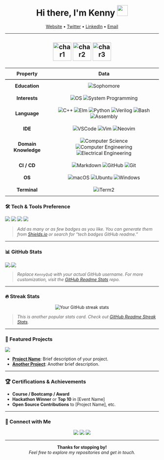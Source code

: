 <h1 align="center">Hi there, I'm Kenny <img src="https://media.giphy.com/media/hvRJCLFzcasrR4ia7z/giphy.gif" width="35"></h1>

<p align="center">
  <a href="https://your-website.com">Website</a> •
  <a href="https://twitter.com/yourhandle">Twitter</a> •
  <a href="https://linkedin.com/in/yourprofile">LinkedIn</a> •
  <a href="mailto:yourmail@domain.com">Email</a>
</p>

---
<!-- ~~~~~~~~~~~~~~~~~~~~~~~~~~~~~~~~~~~~~~~~~~~~~~~~~~~~~~~~~~~~~ -->
<!--                      Fancy Anime Banner                      -->
<!-- ~~~~~~~~~~~~~~~~~~~~~~~~~~~~~~~~~~~~~~~~~~~~~~~~~~~~~~~~~~~~~ -->
<h2 align="center" style="border-bottom: none;">
  <img src="https://raw.githubusercontent.com/YOUR_USERNAME/YOUR_REPO/main/path/to/character1.png" width="60" alt="char1"/>
  <img src="https://raw.githubusercontent.com/YOUR_USERNAME/YOUR_REPO/main/path/to/character2.png" width="60" alt="char2"/>
  <img src="https://raw.githubusercontent.com/YOUR_USERNAME/YOUR_REPO/main/path/to/character3.png" width="60" alt="char3"/>
  <!-- Add more characters as needed -->
</h2>

<!-- ~~~~~~~~~~~~~~~~~~~~~~~~~~~~~~~~~~~~~~~~~~~~~~~~~~~~~~~~~~~~~ -->
<!--                      Fancy Info Table                         -->
<!-- ~~~~~~~~~~~~~~~~~~~~~~~~~~~~~~~~~~~~~~~~~~~~~~~~~~~~~~~~~~~~~ -->
<table align="center">
  <thead>
    <tr>
      <th style="text-align:center; padding:8px; border-bottom:2px solid #4f4f4f;">Property</th>
      <th style="text-align:center; padding:8px; border-bottom:2px solid #4f4f4f;">Data</th>
    </tr>
  </thead>
  <tbody>
    <!-- Education (Sophomore) -->
    <tr>
      <td align="center" style="padding:10px;"><strong>Education</strong></td>
      <td align="center" style="padding:10px;">
        <!-- Example badge with gradient from purple to pink -->
        <img src="https://img.shields.io/badge/Sophomore-UMSJTU%20JI-%23ff66ff?style=for-the-badge&amp;logoColor=white&amp;colorA=%235e5ce6&amp;colorB=%23ee66aa" alt="Sophomore" />
      </td>
    </tr>
    <!-- Interests (OS, Systems) -->
    <tr>
      <td align="center" style="padding:10px;"><strong>Interests</strong></td>
      <td align="center" style="padding:10px;">
        <img src="https://img.shields.io/badge/Operating%20Systems-%23ffffff?style=for-the-badge&amp;logo=linux&amp;logoColor=black&amp;colorA=%2305c9f9&amp;colorB=%2300d09c" alt="OS" />
        <img src="https://img.shields.io/badge/System%20Programming-%23ffffff?style=for-the-badge&amp;logo=c&amp;logoColor=black&amp;colorA=%23f93ebd&amp;colorB=%2376308f" alt="System Programming" />
        <!-- Add more badges for your specific OS/system interests -->
      </td>
    </tr>
   <!-- Language -->
    <tr>
      <td align="center" style="padding:10px;"><strong>Language</strong></td>
      <td align="center" style="padding:10px;">
        <img src="https://img.shields.io/badge/C++-white?style=for-the-badge&amp;logo=c%2B%2B&amp;logoColor=white&amp;colorA=%2300599C&amp;colorB=%23004373" alt="C++" />
        <img src="https://img.shields.io/badge/Elm-white?style=for-the-badge&amp;logo=elm&amp;logoColor=white&amp;colorA=%2360B5CC&amp;colorB=%23215785" alt="Elm" />
        <img src="https://img.shields.io/badge/Python-white?style=for-the-badge&amp;logo=python&amp;logoColor=white&amp;colorA=%233776AB&amp;colorB=%232d5884" alt="Python" />
        <img src="https://img.shields.io/badge/Verilog-white?style=for-the-badge&amp;logo=verilog&amp;logoColor=white&amp;colorA=%23E34F26&amp;colorB=%23C0392B" alt="Verilog" />
        <img src="https://img.shields.io/badge/Bash-white?style=for-the-badge&amp;logo=gnu-bash&amp;logoColor=white&amp;colorA=%23000000&amp;colorB=%23F05032" alt="Bash" />
        <img src="https://img.shields.io/badge/Assembly-white?style=for-the-badge&amp;logo=assembly&amp;logoColor=white&amp;colorA=%23E60026&amp;colorB=%23CC0000" alt="Assembly" />
      </td>
    </tr>
    <!-- IDE -->
    <tr>
      <td align="center" style="padding:10px;"><strong>IDE</strong></td>
      <td align="center" style="padding:10px;">
        <img src="https://img.shields.io/badge/VS%20Code-white?style=for-the-badge&amp;logo=visual-studio-code&amp;logoColor=white&amp;colorA=%23007ACC&amp;colorB=%23005580" alt="VSCode" />
        <img src="https://img.shields.io/badge/Vim-white?style=for-the-badge&amp;logo=vim&amp;logoColor=white&amp;colorA=%23019733&amp;colorB=%23008055" alt="Vim" />
        <img src="https://img.shields.io/badge/Neovim-white?style=for-the-badge&amp;logo=neovim&amp;logoColor=white&amp;colorA=%2357A143&amp;colorB=%23306028" alt="Neovim" />
        <!-- Add more IDE badges if needed -->
      </td>
    </tr>
    <!-- Domain Knowledge -->
    <tr>
      <td align="center" style="padding:10px;"><strong>Domain Knowledge</strong></td>
      <td align="center" style="padding:10px;">
        <img src="https://img.shields.io/badge/Computer%20Science-white?style=for-the-badge&amp;colorA=%23ff9900&amp;colorB=%23b36200" alt="Computer Science" />
        <img src="https://img.shields.io/badge/Computer%20Engineering-white?style=for-the-badge&amp;colorA=%23f56f00&amp;colorB=%23b34700" alt="Computer Engineering" />
        <img src="https://img.shields.io/badge/Electrical%20Engineering-white?style=for-the-badge&amp;colorA=%230052cc&amp;colorB=%23003999" alt="Electrical Engineering" />
      </td>
    </tr>
    <!-- CI / CD -->
    <tr>
      <td align="center" style="padding:10px;"><strong>CI / CD</strong></td>
      <td align="center" style="padding:10px;">
        <img src="https://img.shields.io/badge/Markdown-white?style=for-the-badge&amp;logo=markdown&amp;colorA=%23000000&amp;colorB=%23424242" alt="Markdown" />
        <img src="https://img.shields.io/badge/GitHub-white?style=for-the-badge&amp;logo=github&amp;colorA=%23181717&amp;colorB=%230E0E0E" alt="GitHub" />
        <img src="https://img.shields.io/badge/Git-white?style=for-the-badge&amp;logo=git&amp;colorA=%23F05032&amp;colorB=%23A0261E" alt="Git" />
      </td>
    </tr>
    <!-- OS -->
    <tr>
      <td align="center" style="padding:10px;"><strong>OS</strong></td>
      <td align="center" style="padding:10px;">
        <img src="https://img.shields.io/badge/macOS-white?style=for-the-badge&amp;logo=apple&amp;colorA=%23000000&amp;colorB=%23141414" alt="macOS" />
<!--         <img src="https://img.shields.io/badge/Arch-white?style=for-the-badge&amp;logo=arch-linux&amp;colorA=%231793D1&amp;colorB=%230f6a96" alt="Arch Linux" /> -->
<!--         <img src="https://img.shields.io/badge/Manjaro-white?style=for-the-badge&amp;logo=manjaro&amp;colorA=%2335BF5C&amp;colorB=%2320753A" alt="Manjaro" /> -->
        <img src="https://img.shields.io/badge/Ubuntu-white?style=for-the-badge&amp;logo=ubuntu&amp;colorA=%23E95420&amp;colorB=%23A03313" alt="Ubuntu" />
        <img src="https://img.shields.io/badge/Windows-white?style=for-the-badge&amp;logo=windows&amp;colorA=%230078D6&amp;colorB=%23004982" alt="Windows" />
      </td>
    </tr>
    <!-- Terminal -->
    <tr>
      <td align="center" style="padding:10px;"><strong>Terminal</strong></td>
      <td align="center" style="padding:10px;">
<!--         <img src="https://img.shields.io/badge/Kitty-white?style=for-the-badge&amp;colorA=%23000000&amp;colorB=%23333333" alt="Kitty" /> -->
        <img src="https://img.shields.io/badge/iTerm2-white?style=for-the-badge&amp;colorA=%23000000&amp;colorB=%23333333" alt="iTerm2" />
      </td>
    </tr>
  </tbody>
</table>

### 🛠️ Tech & Tools Preference

<img src="https://img.shields.io/badge/OS-Linux-blue?logo=linux&logoColor=white" />  
<img src="https://img.shields.io/badge/Editor-VSCode-blue?logo=visual-studio-code&logoColor=white" />  
<img src="https://img.shields.io/badge/Code-JavaScript-yellow?logo=javascript&logoColor=white" />  
<img src="https://img.shields.io/badge/Tools-Git-blue?logo=git&logoColor=white" />  

> *Add as many or as few badges as you like. You can generate them from [Shields.io](https://shields.io/) or search for “tech badges GitHub readme.”*

---

### 📊 GitHub Stats

<a href="https://github.com/anuraghazra/github-readme-stats">
  <img align="center" src="https://github-readme-stats.vercel.app/api?username=KennyQuQ&show_icons=true&theme=dracula" />
</a>
<a href="https://github.com/anuraghazra/github-readme-stats">
  <img align="center" src="https://github-readme-stats.vercel.app/api/top-langs/?username=KennyQuQ&layout=compact&theme=dracula" />
</a>

> *Replace `KennyQuQ` with your actual GitHub username. For more customization, visit the [GitHub Readme Stats](https://github.com/anuraghazra/github-readme-stats) repo.*

---

### 🔥 Streak Stats

<p align="center">
  <img src="https://github-readme-streak-stats.herokuapp.com/?user=KennyQuQ&theme=dark" alt="Your GitHub streak stats" />
</p>

> *This is another popular stats card. Check out [GitHub Readme Streak Stats](https://github.com/DenverCoder1/github-readme-streak-stats).*

---

### 📂 Featured Projects

<a href="https://github.com/KennyQuQ/your-project">
  <img align="center" src="https://github-readme-stats.vercel.app/api/pin/?username=KennyQuQ&repo=your-project&theme=radical" />
</a>

- **[Project Name](#)**: Brief description of your project.  
- **[Another Project](#)**: Another brief description.

---

### 🏆 Certifications & Achievements

- **Course / Bootcamp / Award**  
- **Hackathon Winner** or **Top 10** in [Event Name]  
- **Open Source Contributions** to [Project Name], etc.

---

### 🤝 Connect with Me

<p align="center">
  <a href="https://linkedin.com/in/yourprofile"><img src="https://img.shields.io/badge/LinkedIn-blue?style=flat&logo=linkedin&logoColor=white" /></a>
  <a href="mailto:yourmail@domain.com"><img src="https://img.shields.io/badge/Email-c14438?style=flat&logo=mail.ru&logoColor=white" /></a>
  <a href="https://twitter.com/yourhandle"><img src="https://img.shields.io/badge/Twitter-1ca0f1?style=flat&logo=twitter&logoColor=white" /></a>
</p>

---

<p align="center">
  <strong>Thanks for stopping by!</strong> <br/>
  <em>Feel free to explore my repositories and get in touch.</em>
</p>
